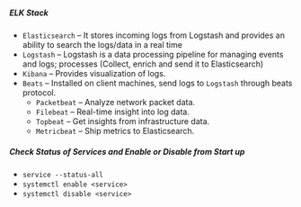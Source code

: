 
##### _ELK Stack_

- `Elasticsearch` – It stores incoming logs from Logstash and provides an ability to search the logs/data in a real time
- `Logstash` – Logstash is a data processing pipeline for managing events and logs; processes (Collect, enrich and send it to Elasticsearch)
- `Kibana` – Provides visualization of logs.
- `Beats` – Installed on client machines, send logs to `Logstash` through beats protocol.
    - `Packetbeat` – Analyze network packet data.
    - `Filebeat` – Real-time insight into log data.
    - `Topbeat` – Get insights from infrastructure data.
    - `Metricbeat` – Ship metrics to Elasticsearch.


##### _Check Status of Services and Enable or Disable from Start up_

- `service --status-all`
- `systemctl enable <service>`
- `systemctl disable <service>`
